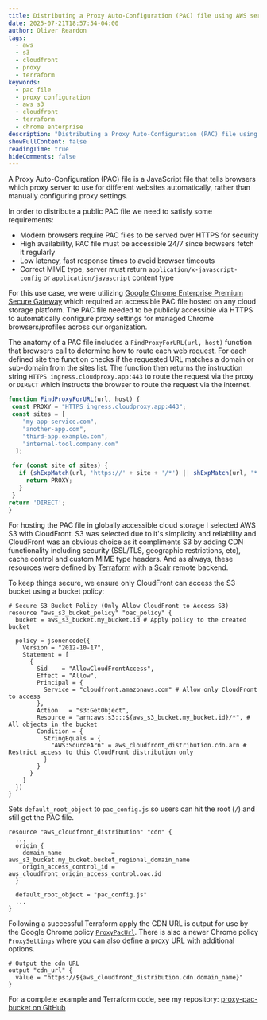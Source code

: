 ```yaml
---
title: Distributing a Proxy Auto-Configuration (PAC) file using AWS services
date: 2025-07-21T18:57:54-04:00
author: Oliver Reardon
tags: 
  - aws
  - s3
  - cloudfront
  - proxy
  - terraform
keywords: 
  - pac file
  - proxy configuration
  - aws s3
  - cloudfront
  - terraform
  - chrome enterprise
description: "Distributing a Proxy Auto-Configuration (PAC) file using AWS S3, CloudFront, and Terraform. Building a secure, globally accessible solution for Chrome Enterprise proxy management with proper HTTPS delivery and MIME type handling."
showFullContent: false
readingTime: true
hideComments: false
---
```


A Proxy Auto-Configuration (PAC) file is a JavaScript file that tells browsers which proxy server to use for different websites automatically, rather than manually configuring proxy settings.

In order to distribute a public PAC file we need to satisfy some requirements:

- Modern browsers require PAC files to be served over HTTPS for security
- High availability, PAC file must be accessible 24/7 since browsers fetch it regularly
- Low latency, fast response times to avoid browser timeouts
- Correct MIME type, server must return `application/x-javascript-config` or `application/javascript` content type

For this use case, we were utilizing [Google Chrome Enterprise Premium Secure Gateway](https://cloud.google.com/beyondcorp-enterprise/docs/security-gateway-saas-apps) which required an accessible PAC file hosted on any cloud storage platform. The PAC file needed to be publicly accessible via HTTPS to automatically configure proxy settings for managed Chrome browsers/profiles across our organization.

The anatomy of a PAC file includes a `FindProxyForURL(url, host)` function that browsers call to determine how to route each web request. For each defined site the function checks if the requested URL matches a domain or sub-domain from the sites list. The function then returns the instruction string `HTTPS ingress.cloudproxy.app:443` to route the request via the proxy or `DIRECT` which instructs the browser to route the request via the internet.

```javascript
function FindProxyForURL(url, host) {
 const PROXY = "HTTPS ingress.cloudproxy.app:443";
 const sites = [
    "my-app-service.com",
    "another-app.com",
    "third-app.example.com",
    "internal-tool.company.com"
  ];

 for (const site of sites) {
   if (shExpMatch(url, 'https://' + site + '/*') || shExpMatch(url, '*.' + site + '/*')) {
     return PROXY;
   }
 }
return 'DIRECT';
}
```

For hosting the PAC file in globally accessible cloud storage I selected AWS S3 with CloudFront. S3 was selected due to it's simplicity and reliability and CloudFront was an obvious choice as it compliments S3 by adding CDN functionality including security (SSL/TLS, geographic restrictions, etc), cache control and custom MIME type headers. And as always, these resources were defined by [Terraform](https://www.hashicorp.com/en/products/terraform) with a [Scalr](https://docs.scalr.io/docs/introduction) remote backend.

To keep things secure, we ensure only CloudFront can access the S3 bucket using a bucket policy:

```hcl
# Secure S3 Bucket Policy (Only Allow CloudFront to Access S3)
resource "aws_s3_bucket_policy" "oac_policy" {
  bucket = aws_s3_bucket.my_bucket.id # Apply policy to the created bucket

  policy = jsonencode({
    Version = "2012-10-17",
    Statement = [
      {
        Sid    = "AllowCloudFrontAccess",
        Effect = "Allow",
        Principal = {
          Service = "cloudfront.amazonaws.com" # Allow only CloudFront to access
        },
        Action   = "s3:GetObject",
        Resource = "arn:aws:s3:::${aws_s3_bucket.my_bucket.id}/*", # All objects in the bucket
        Condition = {
          StringEquals = {
            "AWS:SourceArn" = aws_cloudfront_distribution.cdn.arn # Restrict access to this CloudFront distribution only
          }
        }
      }
    ]
  })
}
```
Sets `default_root_object` to `pac_config.js` so users can hit the root (`/`) and still get the PAC file.

```hcl
resource "aws_cloudfront_distribution" "cdn" {
  ...
  origin {
    domain_name              = aws_s3_bucket.my_bucket.bucket_regional_domain_name
    origin_access_control_id = aws_cloudfront_origin_access_control.oac.id
  }

  default_root_object = "pac_config.js"
  ...
}
```
Following a successful Terraform apply the CDN URL is output for use by the Google Chrome policy [`ProxyPacUrl`](https://chromeenterprise.google/policies/?policy=ProxyPacUrl). There is also a newer Chrome policy [`ProxySettings`](https://chromeenterprise.google/policies/#ProxySettings) where you can also define a proxy URL with additional options.

```hcl
# Output the cdn URL
output "cdn_url" {
  value = "https://${aws_cloudfront_distribution.cdn.domain_name}"
}
```

For a complete example and Terraform code, see my repository: [proxy-pac-bucket on GitHub](https://github.com/oliver-reardon/proxy-pac-bucket)
